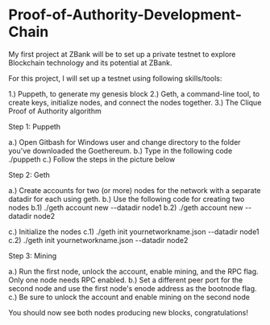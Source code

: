 # Proof-of-Authority-Development-Chain

My first project at ZBank will be to set up a private testnet to explore Blockchain technology and its potential at ZBank.



For this project, I will set up a testnet using following skills/tools: 



1.) Puppeth, to generate my genesis block 
2.) Geth, a command-line tool, to create keys, initialize nodes, and connect the nodes together. 
3.) The Clique Proof of Authority algorithm  


Step 1: Puppeth

a.) Open Gitbash for Windows user and change directory to the folder you've downloaded the Goethereum. 
b.) Type in the following code ./puppeth
c.) Follow the steps in the picture below 

Step 2: Geth

a.) Create accounts for two (or more) nodes for the network with a separate datadir for each using geth.
b.) Use the following code for creating two nodes 
  b.1) ./geth account new --datadir node1
  b.2) ./geth account new --datadir node2

c.) Initialize the nodes 
  c.1) ./geth init yournetworkname.json --datadir node1
  c.2) ./geth init yournetworkname.json --datadir node2
  
  Step 3: Mining 
  
  a.) Run the first node, unlock the account, enable mining, and the RPC flag. Only one node needs RPC enabled.
  b.) Set a different peer port for the second node and use the first node's enode address as the bootnode flag.
  c.) Be sure to unlock the account and enable mining on the second node
  
  You should now see both nodes producing new blocks, congratulations!
